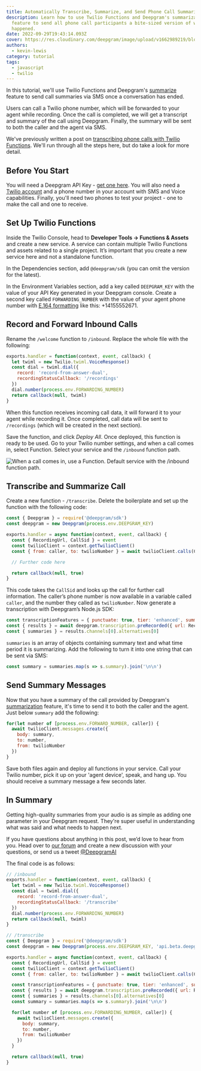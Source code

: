 ```yaml
---
title: Automatically Transcribe, Summarize, and Send Phone Call Summaries
description: Learn how to use Twilio Functions and Deepgram's summarization
  feature to send all phone call participants a bite-sized version of what
  happened.
date: 2022-09-29T19:43:14.093Z
cover: https://res.cloudinary.com/deepgram/image/upload/v1662989219/blog/2022/09/find-podcast-brand-mentions/blog-placeholder.png
authors:
  - kevin-lewis
category: tutorial
tags:
  - javascript
  - twilio
---
```

In this tutorial, we'll use Twilio Functions and Deepgram's [summarize](https://developers.deepgram.com/documentation/features/summarize/) feature to send call summaries via SMS once a conversation has ended.

Users can call a Twilio phone number, which will be forwarded to your agent while recording. Once the call is completed, we will get a transcript and summary of the call using Deepgram. Finally, the summary will be sent to both the caller and the agent via SMS.

We've previously written a post on [transcribing phone calls with Twilio Functions](https://blog.deepgram.com/transcribe-phone-calls-with-twilio-functions-and-deepgram/). We'll run through all the steps here, but do take a look for more detail.

## Before You Start

You will need a Deepgram API Key - [get one here](https://console.deepgram.com/signup?jump=keys). You will also need a [Twilio account](https://console.twilio.com/) and a phone number in your account with SMS and Voice capabilities. Finally, you'll need two phones to test your project - one to make the call and one to receive.

## Set Up Twilio Functions

Inside the Twilio Console, head to **Developer Tools -> Functions & Assets** and create a new service. A service can contain multiple Twilio Functions and assets related to a single project. It’s important that you create a new service here and not a standalone function.

In the Dependencies section, add `@deepgram/sdk` (you can omit the version for the latest).

In the Environment Variables section, add a key called `DEEPGRAM_KEY` with the value of your API Key generated in your Deepgram console. Create a second key called `FORWARDING_NUMBER` with the value of your agent phone number with [E.164 formatting](https://support.twilio.com/hc/en-us/articles/223183008-Formatting-International-Phone-Numbers) like this: +14155552671.

## Record and Forward Inbound Calls

Rename the `/welcome` function to `/inbound`. Replace the whole file with the following:

```js
exports.handler = function(context, event, callback) {
  let twiml = new Twilio.twiml.VoiceResponse()
  const dial = twiml.dial({
    record: 'record-from-answer-dual',
    recordingStatusCallback: '/recordings'
  })
  dial.number(process.env.FORWARDING_NUMBER)
  return callback(null, twiml)
}
```

When this function receives incoming call data, it will forward it to your agent while recording it. Once completed, call data will be sent to `/recordings` (which will be created in the next section).

Save the function, and click *Deploy All*. Once deployed, this function is ready to be used. Go to your Twilio number settings, and when a call comes in, select Function. Select your service and the `/inbound` function path.

![When a call comes in, use a Function. Default service with the /inbound function path.](https://res.cloudinary.com/deepgram/image/upload/v1663789484/blog/2022/09/automatically-transcribe-summarize-and-send-phone-call-summaries/set-inbound-endpoint_rw5v5z.png)

## Transcribe and Summarize Call

Create a new function - `/transcribe`. Delete the boilerplate and set up the function with the following code:

```js
const { Deepgram } = require('@deepgram/sdk')
const deepgram = new Deepgram(process.env.DEEPGRAM_KEY)

exports.handler = async function(context, event, callback) {
  const { RecordingUrl, CallSid } = event
  const twilioClient = context.getTwilioClient()
  const { from: caller, to: twilioNumber } = await twilioClient.calls(CallSid).fetch()

  // Further code here

  return callback(null, true)
}
```

This code takes the `CallSid` and looks up the call for further call information. The caller’s phone number is now available in a variable called `caller`, and the number they called as `twilioNumber`. Now generate a transcription with Deepgram’s Node.js SDK:

```js
const transcriptionFeatures = { punctuate: true, tier: 'enhanced', summarize: true }
const { results } = await deepgram.transcription.preRecorded({ url: RecordingUrl }, transcriptionFeatures)
const { summaries } = results.channels[0].alternatives[0]
```

`summaries` is an array of objects containing summary text and what time period it is summarizing. Add the following to turn it into one string that can be sent via SMS:

```js
const summary = summaries.map(s => s.summary).join('\n\n')
```

## Send Summary Messages

Now that you have a summary of the call provided by Deepgram's [summarization](https://developers.deepgram.com/documentation/features/summarize/) feature, it's time to send it to both the caller and the agent. Just below `summary` add the following:

```js
for(let number of [process.env.FORWARD_NUMBER, caller]) {
  await twilioClient.messages.create({
    body: summary,
    to: number,
    from: twilioNumber
  })
}
```

Save both files again and deploy all functions in your service. Call your Twilio number, pick it up on your 'agent device', speak, and hang up. You should receive a summary message a few seconds later.

## In Summary

Getting high-quality summaries from your audio is as simple as adding one parameter in your Deepgram request. They're super useful in understanding what was said and what needs to happen next.

If you have questions about anything in this post, we’d love to hear from you. Head over to [our forum](https://github.com/orgs/deepgram/discussions/categories/q-a) and create a new discussion with your questions, or send us a tweet [@DeepgramAI](https://twitter.com/DeepgramAI)

The final code is as follows:

```js
// /inbound
exports.handler = function(context, event, callback) {
  let twiml = new Twilio.twiml.VoiceResponse()
  const dial = twiml.dial({
    record: 'record-from-answer-dual',
    recordingStatusCallback: '/transcribe'
  })
  dial.number(process.env.FORWARDING_NUMBER)
  return callback(null, twiml)
}

// /transcribe
const { Deepgram } = require('@deepgram/sdk')
const deepgram = new Deepgram(process.env.DEEPGRAM_KEY, 'api.beta.deepgram.com')

exports.handler = async function(context, event, callback) {
  const { RecordingUrl, CallSid } = event
  const twilioClient = context.getTwilioClient()
  const { from: caller, to: twilioNumber } = await twilioClient.calls(CallSid).fetch()

  const transcriptionFeatures = { punctuate: true, tier: 'enhanced', summarize: true }
  const { results } = await deepgram.transcription.preRecorded({ url: RecordingUrl }, transcriptionFeatures)
  const { summaries } = results.channels[0].alternatives[0]
  const summary = summaries.map(s => s.summary).join('\n\n')

  for(let number of [process.env.FORWARDING_NUMBER, caller]) {
    await twilioClient.messages.create({
      body: summary,
      to: number,
      from: twilioNumber
    })
  }

  return callback(null, true)
}
```